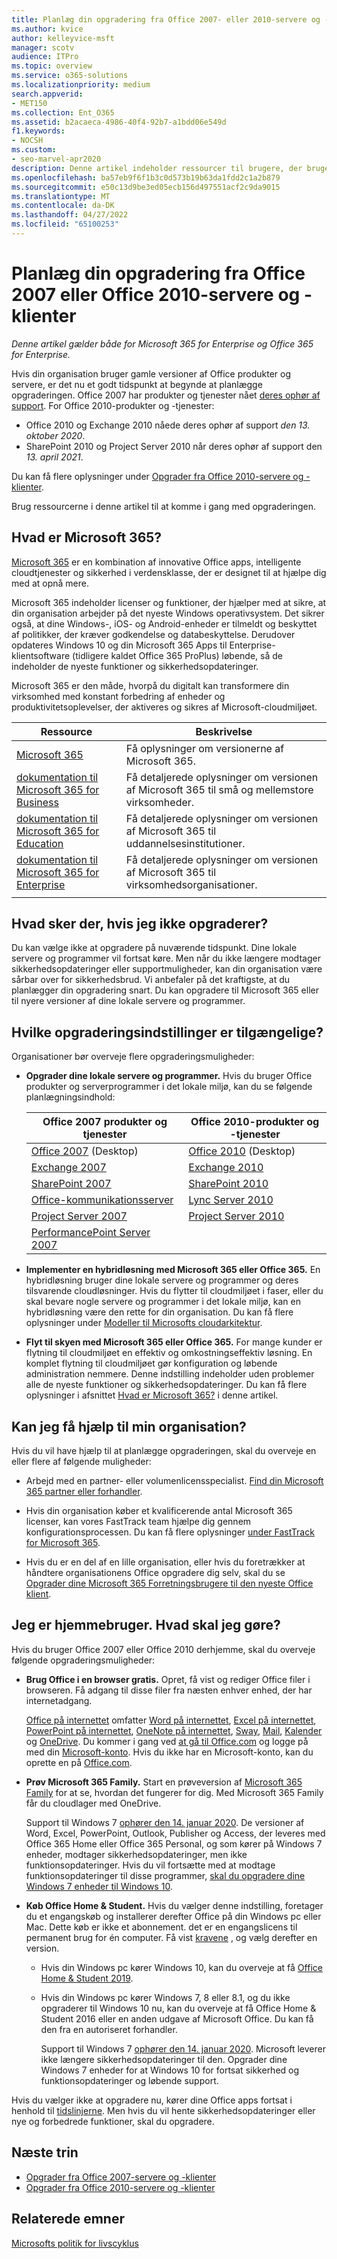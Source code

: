 ```yaml
---
title: Planlæg din opgradering fra Office 2007- eller 2010-servere og -klienter
ms.author: kvice
author: kelleyvice-msft
manager: scotv
audience: ITPro
ms.topic: overview
ms.service: o365-solutions
ms.localizationpriority: medium
search.appverid:
- MET150
ms.collection: Ent_O365
ms.assetid: b2acaeca-4986-40f4-92b7-a1bdd06e549d
f1.keywords:
- NOCSH
ms.custom:
- seo-marvel-apr2020
description: Denne artikel indeholder ressourcer til brugere, der bruger Office 2007 eller Office 2010, som kan hjælpe dem med at planlægge deres opgradering.
ms.openlocfilehash: ba57eb9f6f1b3c0d573b19b63da1fdd2c1a2b879
ms.sourcegitcommit: e50c13d9be3ed05ecb156d497551acf2c9da9015
ms.translationtype: MT
ms.contentlocale: da-DK
ms.lasthandoff: 04/27/2022
ms.locfileid: "65100253"
---
```

# <a name="plan-your-upgrade-from-office-2007-or-office-2010-servers-and-clients"></a>Planlæg din opgradering fra Office 2007 eller Office 2010-servere og -klienter

*Denne artikel gælder både for Microsoft 365 for Enterprise og Office 365 for Enterprise.*

Hvis din organisation bruger gamle versioner af Office produkter og servere, er det nu et godt tidspunkt at begynde at planlægge opgraderingen. Office 2007 har produkter og tjenester nået [deres ophør af support](upgrade-from-office-2007-servers-and-products.md). For Office 2010-produkter og -tjenester:

- Office 2010 og Exchange 2010 nåede deres ophør af support *den 13. oktober 2020*. 
- SharePoint 2010 og Project Server 2010 når deres ophør af support den *13. april 2021*. 

Du kan få flere oplysninger under [Opgrader fra Office 2010-servere og -klienter](upgrade-from-office-2010-servers-and-products.md).

Brug ressourcerne i denne artikel til at komme i gang med opgraderingen.

## <a name="what-is-microsoft-365"></a>Hvad er Microsoft 365?

[Microsoft 365](https://www.microsoft.com/microsoft-365) er en kombination af innovative Office apps, intelligente cloudtjenester og sikkerhed i verdensklasse, der er designet til at hjælpe dig med at opnå mere.

Microsoft 365 indeholder licenser og funktioner, der hjælper med at sikre, at din organisation arbejder på det nyeste Windows operativsystem. Det sikrer også, at dine Windows-, iOS- og Android-enheder er tilmeldt og beskyttet af politikker, der kræver godkendelse og databeskyttelse. Derudover opdateres Windows 10 og din Microsoft 365 Apps til Enterprise-klientsoftware (tidligere kaldet Office 365 ProPlus) løbende, så de indeholder de nyeste funktioner og sikkerhedsopdateringer.
  
Microsoft 365 er den måde, hvorpå du digitalt kan transformere din virksomhed med konstant forbedring af enheder og produktivitetsoplevelser, der aktiveres og sikres af Microsoft-cloudmiljøet.
 
|Ressource|Beskrivelse|
|---|---|
|[Microsoft 365](https://www.microsoft.com/microsoft-365)|Få oplysninger om versionerne af Microsoft 365.|
|[dokumentation til Microsoft 365 for Business](../admin/index.yml)|Få detaljerede oplysninger om versionen af Microsoft 365 til små og mellemstore virksomheder.|
|[dokumentation til Microsoft 365 for Education](/microsoft-365/education/)|Få detaljerede oplysninger om versionen af Microsoft 365 til uddannelsesinstitutioner.|
|[dokumentation til Microsoft 365 for Enterprise](./index.yml)|Få detaljerede oplysninger om versionen af Microsoft 365 til virksomhedsorganisationer.|
|||

## <a name="what-happens-if-i-dont-upgrade"></a>Hvad sker der, hvis jeg ikke opgraderer?

Du kan vælge ikke at opgradere på nuværende tidspunkt. Dine lokale servere og programmer vil fortsat køre. Men når du ikke længere modtager sikkerhedsopdateringer eller supportmuligheder, kan din organisation være sårbar over for sikkerhedsbrud. Vi anbefaler på det kraftigste, at du planlægger din opgradering snart. Du kan opgradere til Microsoft 365 eller til nyere versioner af dine lokale servere og programmer.

## <a name="what-upgrade-options-are-available"></a>Hvilke opgraderingsindstillinger er tilgængelige?      

Organisationer bør overveje flere opgraderingsmuligheder:

- **Opgrader dine lokale servere og programmer.** Hvis du bruger Office produkter og serverprogrammer i det lokale miljø, kan du se følgende planlægningsindhold:<br/> 

  |Office 2007 produkter og tjenester|Office 2010-produkter og -tjenester|
  |---|---|
  |[Office 2007](/DeployOffice/office-2007-end-support-roadmap) (Desktop)|[Office 2010](/DeployOffice/office-2010-end-support-roadmap) (Desktop)|
  |[Exchange 2007](exchange-2007-end-of-support.md)|[Exchange 2010](exchange-2010-end-of-support.md)|
  |[SharePoint 2007](sharepoint-2007-end-of-support.md)|[SharePoint 2010](upgrade-from-sharepoint-2010.md)|
  |[Office-kommunikationsserver](/skypeforbusiness/plan-your-deployment/upgrade)|[Lync Server 2010](/skypeforbusiness/plan-your-deployment/upgrade)|
  |[Project Server 2007](project-server-2007-end-of-support.md)|[Project Server 2010](project-server-2010-end-of-support.md)|
  |[PerformancePoint Server 2007](pps-2007-end-of-support.md)||
 
- **Implementer en hybridløsning med Microsoft 365 eller Office 365.** En hybridløsning bruger dine lokale servere og programmer og deres tilsvarende cloudløsninger. Hvis du flytter til cloudmiljøet i faser, eller du skal bevare nogle servere og programmer i det lokale miljø, kan en hybridløsning være den rette for din organisation. Du kan få flere oplysninger under [Modeller til Microsofts cloudarkitektur](../solutions/cloud-architecture-models.md). 
    
- **Flyt til skyen med Microsoft 365 eller Office 365.** For mange kunder er flytning til cloudmiljøet en effektiv og omkostningseffektiv løsning. En komplet flytning til cloudmiljøet gør konfiguration og løbende administration nemmere. Denne indstilling indeholder uden problemer alle de nyeste funktioner og sikkerhedsopdateringer. Du kan få flere oplysninger i afsnittet [Hvad er Microsoft 365?](#what-is-microsoft-365) i denne artikel.
    
## <a name="can-i-get-help-for-my-organization"></a>Kan jeg få hjælp til min organisation?

Hvis du vil have hjælp til at planlægge opgraderingen, skal du overveje en eller flere af følgende muligheder:

- Arbejd med en partner- eller volumenlicensspecialist. [Find din Microsoft 365 partner eller forhandler](https://support.office.com/article/b6c18a9b-2aed-4c84-9d75-af709160258c.aspx). 

- Hvis din organisation køber et kvalificerende antal Microsoft 365 licenser, kan vores FastTrack team hjælpe dig gennem konfigurationsprocessen. Du kan få flere oplysninger [under FastTrack for Microsoft 365](https://www.microsoft.com/fasttrack/microsoft-365).

- Hvis du er en del af en lille organisation, eller hvis du foretrækker at håndtere organisationens Office opgradere dig selv, skal du se [Opgrader dine Microsoft 365 Forretningsbrugere til den nyeste Office klient](/office365/admin/setup/upgrade-users-to-latest-office-client). 
  
## <a name="im-a-home-user-what-do-i-do"></a>Jeg er hjemmebruger. Hvad skal jeg gøre?

Hvis du bruger Office 2007 eller Office 2010 derhjemme, skal du overveje følgende opgraderingsmuligheder:

- **Brug Office i en browser gratis.** Opret, få vist og rediger Office filer i browseren. Få adgang til disse filer fra næsten enhver enhed, der har internetadgang. 

  [Office på internettet](https://products.office.com/office-online/documents-spreadsheets-presentations-office-online) omfatter [Word på internettet](https://go.microsoft.com/fwlink/p/?linkid=746664), [Excel på internettet](https://go.microsoft.com/fwlink/p/?linkid=746665), [PowerPoint på internettet](https://go.microsoft.com/fwlink/p/?linkid=746666), [OneNote på internettet](https://go.microsoft.com/fwlink/p/?linkid=746674), [ Sway](https://go.microsoft.com/fwlink/p/?linkid=746675), [Mail](https://go.microsoft.com/fwlink/p/?linkid=746676), [Kalender](https://go.microsoft.com/fwlink/p/?linkid=746678) og [OneDrive](https://go.microsoft.com/fwlink/p/?linkid=746679). Du kommer i gang ved [at gå til Office.com](https://office.com) og logge på med din [Microsoft-konto](https://account.microsoft.com/account). Hvis du ikke har en Microsoft-konto, kan du oprette en på [Office.com](https://office.com).

- **Prøv Microsoft 365 Family.** Start en prøveversion af [Microsoft 365 Family](https://www.microsoft.com/microsoft-365/p/microsoft-365-family/cfq7ttc0k5dm?rtc=2&activetab=pivot:overviewtab) for at se, hvordan det fungerer for dig. Med Microsoft 365 Family får du cloudlager med OneDrive.

  Support til Windows 7 [ophører den 14. januar 2020](https://www.microsoft.com/microsoft-365/windows/end-of-windows-7-support). De versioner af Word, Excel, PowerPoint, Outlook, Publisher og Access, der leveres med Office 365 Home eller Office 365 Personal, og som kører på Windows 7 enheder, modtager sikkerhedsopdateringer, men ikke funktionsopdateringer. Hvis du vil fortsætte med at modtage funktionsopdateringer til disse programmer, [skal du opgradere dine Windows 7 enheder til Windows 10](https://support.microsoft.com/help/12435/windows-10-upgrade-faq).
    
- **Køb Office Home &amp; Student.** Hvis du vælger denne indstilling, foretager du et engangskøb og installerer derefter Office på din Windows pc eller Mac. Dette køb er ikke et abonnement. det er en engangslicens til permanent brug for én computer. Få vist [kravene](https://office.com/systemrequirements) , og vælg derefter en version.

  - Hvis din Windows pc kører Windows 10, kan du overveje at få [Office Home & Student 2019](https://www.microsoft.com/p/office-home-student-2019/cfq7ttc0k7c8).

  - Hvis din Windows pc kører Windows 7, 8 eller 8.1, og du ikke opgraderer til Windows 10 nu, kan du overveje at få Office Home & Student 2016 eller en anden udgave af Microsoft Office. Du kan få den fra en autoriseret forhandler.
     
    Support til Windows 7 [ophører den 14. januar 2020](https://www.microsoft.com/microsoft-365/windows/end-of-windows-7-support). Microsoft leverer ikke længere sikkerhedsopdateringer til den. Opgrader dine Windows 7 enheder for at Windows 10 for fortsat sikkerhed og funktionsopdateringer og løbende support.

Hvis du vælger ikke at opgradere nu, kører dine Office apps fortsat i henhold til [tidslinjerne](https://support.microsoft.com/lifecycle/search/13615). Men hvis du vil hente sikkerhedsopdateringer eller nye og forbedrede funktioner, skal du opgradere.
   
## <a name="next-steps"></a>Næste trin

- [Opgrader fra Office 2007-servere og -klienter](upgrade-from-office-2007-servers-and-products.md)
- [Opgrader fra Office 2010-servere og -klienter](upgrade-from-office-2010-servers-and-products.md)
   
## <a name="related-topics"></a>Relaterede emner
  
[Microsofts politik for livscyklus](/lifecycle/)